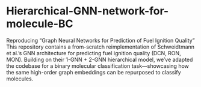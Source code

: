 # Hierarchical-GNN-network-for-molecule-BC
Reproducing “Graph Neural Networks for Prediction of Fuel Ignition Quality”
This repository contains a from-scratch reimplementation of Schweidtmann et al.’s GNN architecture for predicting fuel ignition quality (DCN, RON, MON). Building on their 1-GNN + 2-GNN hierarchical model, we’ve adapted the codebase for a binary molecular classification task—showcasing how the same high-order graph embeddings can be repurposed to classify molecules.
